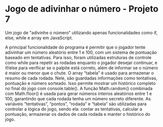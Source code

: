 # Jogo de adivinhar o número - Projeto 7
Um jogo de "adivinhe o número" utilizando apenas funcionalidades como if, else, while e array em JavaScript.

A principal funcionalidade do programa é permitir que o jogador tente adivinhar um número aleatório entre 1 e 100, com um sistema de pontuação baseado em tentativas. Para isso, foram utilizadas estruturas de controle como while para repetir as rodadas enquanto o jogador desejar continuar, e if/else para verificar se o palpite está correto, além de informar se o número é maior ou menor que o chute. 
O array “tabela” é usado para armazenar o resumo de cada rodada. Nele, são guardadas informações como tentativas, pontuação e número sorteado. Isso permite mostrar um histórico completo no final do jogo com console.table().
A função Math.random() combinada com Math.floor() é usada para gerar números inteiros aleatórios entre 1 e 100, garantindo que cada rodada tenha um número secreto diferente. As variáveis “tentativas”, “pontos”, “rodada” e “tabela” são utilizadas para controlar a lógica do jogo, sendo ela: contar as tentativas, calcular a pontuação, armazenar os dados de cada rodada e manter o histórico do jogo.
